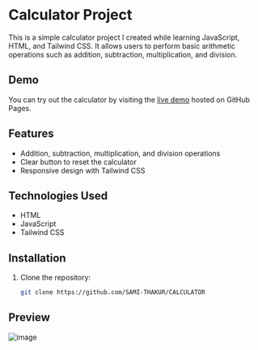 # Calculator Project

This is a simple calculator project I created while learning JavaScript, HTML, and Tailwind CSS. It allows users to perform basic arithmetic operations such as addition, subtraction, multiplication, and division.

## Demo

You can try out the calculator by visiting the [live demo](https://sami-thakur.github.io/CALCULATOR/) hosted on GitHub Pages.



## Features

- Addition, subtraction, multiplication, and division operations
- Clear button to reset the calculator
- Responsive design with Tailwind CSS

## Technologies Used

- HTML
- JavaScript
- Tailwind CSS

## Installation

1. Clone the repository:

   ```bash
   git clone https://github.com/SAMI-THAKUR/CALCULATOR

## Preview
![image](https://github.com/SAMI-THAKUR/CALCULATOR/assets/118300788/54ba1174-9267-4d1b-a337-af9acae9c705)

